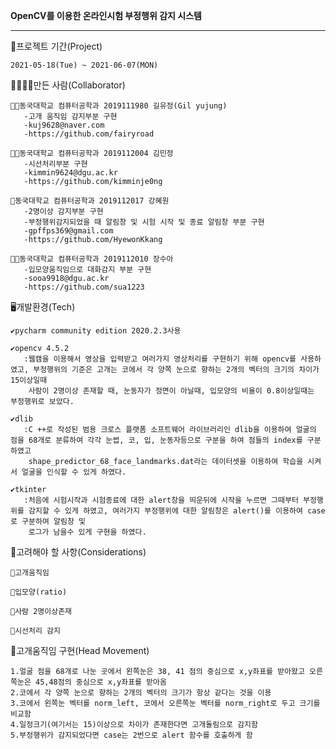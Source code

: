 **OpenCV를 이용한 온라인시험 부정행위 감지 시스템**



<hr>

📅프로젝트 기간(Project)

    2021-05-18(Tue) ~ 2021-06-07(MON)


👨‍👩‍👧‍👧만든 사람(Collaborator)
     
    👩‍💻동국대학교 컴퓨터공학과 2019111980 길유정(Gil yujung)
       -고개 움직임 감지부분 구현
       -kuj9628@naver.com
       -https://github.com/fairyroad
       
    🎅🏻동국대학교 컴퓨터공학과 2019112004 김민정
       -시선처리부분 구현
       -kimmin9624@dgu.ac.kr
       -https://github.com/kimminje0ng
      
    👰동국대학교 컴퓨터공학과 2019112017 강혜원
       -2명이상 감지부분 구현
       -부정행위감지되었을 때 알림창 및 시험 시작 및 종료 알림창 부분 구현
       -gpffps369@gmail.com
       -https://github.com/HyewonKkang
       
    👩‍🚀동국대학교 컴퓨터공학과 2019112010 장수아
       -입모양움직임으로 대화감지 부분 구현
       -sooa9918@dgu.ac.kr
       -https://github.com/sua1223
    

🖥️개발환경(Tech)

    ✔️pycharm community edition 2020.2.3사용
    
    ✔️opencv 4.5.2
       :웹캠을 이용해서 영상을 입력받고 여러가지 영상처리를 구현하기 위해 opencv를 사용하였고, 부정행위의 기준은 고개는 코에서 각 양쪽 눈으로 향하는 2개의 벡터의 크기의 차이가 15이상일때
        사람이 2명이상 존재할 때, 눈동자가 정면이 아닐때, 입모양의 비율이 0.8이상일때는 부정행위로 보았다.
    
    ✔️dlib
       :C ++로 작성된 범용 크로스 플랫폼 소프트웨어 라이브러리인 dlib을 이용하여 얼굴의 점을 68개로 분류하여 각각 눈썹, 코, 입, 눈동자등으로 구분을 하여 점들의 index를 구분하였고
        shape_predictor_68_face_landmarks.dat라는 데이터셋을 이용하여 학습을 시켜서 얼굴을 인식할 수 있게 하였다.
     
    ✔️tkinter
       :처음에 시험시작과 시험종료에 대한 alert창을 띄운뒤에 시작을 누르면 그때부터 부정행위를 감지할 수 있게 하였고, 여러가지 부정행위에 대한 알림창은 alert()를 이용하여 case로 구분하여 알림창 및
        로그가 남을수 있게 구현을 하였다.
  
  
📖고려해야 할 사항(Considerations)

    🥕고개움직임
    
    🥕입모양(ratio)
    
    🥕사람 2명이상존재
    
    🥕시선처리 감지
    
    
🌝고개움직임 구현(Head Movement)

    1.얼굴 점을 68개로 나눈 곳에서 왼쪽눈은 38, 41 점의 중심으로 x,y좌표를 받아왔고 오른쪽눈은 45,48점의 중심으로 x,y좌표를 받아옴
    2.코에서 각 양쪽 눈으로 향하는 2개의 벡터의 크기가 항상 같다는 것을 이용
    3.코에서 왼쪽눈 벡터를 norm_left, 코에서 오른쪽눈 벡터를 norm_right로 두고 크기를 비교함
    4.일정크기(여기서는 15)이상으로 차이가 존재한다면 고개돌림으로 감지함
    5.부정행위가 감지되었다면 case는 2번으로 alert 함수를 호출하게 함
    
